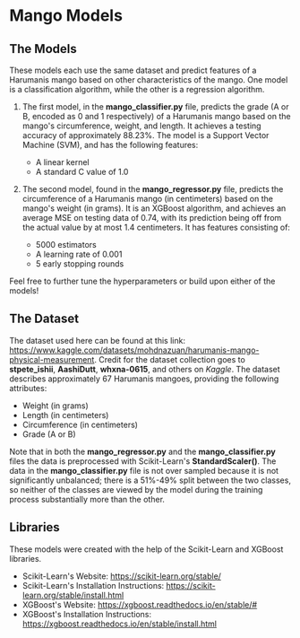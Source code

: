 # Mango Models

## The Models
These models each use the same dataset and predict features of a Harumanis mango based on other characteristics of the mango. One model is a classification algorithm, while the other is a regression algorithm.

1. The first model, in the **mango_classifier.py** file, predicts the grade (A or B, encoded as 0 and 1 respectively) of a Harumanis mango based on the mango's circumference, weight, and length. It achieves a testing accuracy of approximately 88.23%. The model is a Support Vector Machine (SVM), and has the following features:
    - A linear kernel
    - A standard C value of 1.0

2. The second model, found in the  **mango_regressor.py** file, predicts the circumference of a Harumanis mango (in centimeters) based on the mango's weight (in grams). It is an XGBoost algorithm, and achieves an average MSE on testing data of 0.74, with its prediction being off from the actual value by at most 1.4 centimeters. It has features consisting of:
    - 5000 estimators
    - A learning rate of 0.001
    - 5 early stopping rounds

Feel free to further tune the hyperparameters or build upon either of the models!

## The Dataset
The dataset used here can be found at this link: https://www.kaggle.com/datasets/mohdnazuan/harumanis-mango-physical-measurement. Credit for the dataset collection goes to **stpete_ishii**, **AashiDutt**, **whxna-0615**, and others on *Kaggle*. The dataset describes approximately 67 Harumanis mangoes, providing the following attributes:

- Weight (in grams)
- Length (in centimeters)
- Circumference (in centimeters)
- Grade (A or B)

Note that in both the **mango_regressor.py** and the **mango_classifier.py** files the data is preprocessed with Scikit-Learn's **StandardScaler()**. The data in the **mango_classifier.py** file is not over sampled because it is not significantly unbalanced; there is a 51%-49% split between the two classes, so neither of the classes are viewed by the model during the training process substantially more than the other.

## Libraries
These models were created with the help of the Scikit-Learn and XGBoost libraries.
- Scikit-Learn's Website: https://scikit-learn.org/stable/
- Scikit-Learn's Installation Instructions: https://scikit-learn.org/stable/install.html
- XGBoost's Website: https://xgboost.readthedocs.io/en/stable/#
- XGBoost's Installation Instructions: https://xgboost.readthedocs.io/en/stable/install.html
